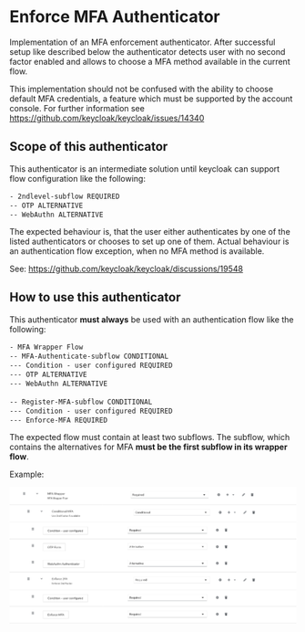 # Enforce MFA Authenticator

Implementation of an MFA enforcement authenticator. After successful setup like described below the authenticator detects
user with no second factor enabled and allows to choose a MFA method available in the current flow.

This implementation should not be confused with the ability to choose default MFA credentials, a feature which must be
supported by the account console. For further information see https://github.com/keycloak/keycloak/issues/14340

## Scope of this authenticator

This authenticator is an intermediate solution until keycloak can support flow configuration like the following:

```
- 2ndlevel-subflow REQUIRED
-- OTP ALTERNATIVE
-- WebAuthn ALTERNATIVE
```

The expected behaviour is, that the user either authenticates by one of the listed authenticators or chooses to set up
one of them.
Actual behaviour is an authentication flow exception, when no MFA method is available.

See: https://github.com/keycloak/keycloak/discussions/19548

## How to use this authenticator

This authenticator **must always** be used with an authentication flow like the following:

```
- MFA Wrapper Flow
-- MFA-Authenticate-subflow CONDITIONAL
--- Condition - user configured REQUIRED
--- OTP ALTERNATIVE
--- WebAuthn ALTERNATIVE

-- Register-MFA-subflow CONDITIONAL
--- Condition - user configured REQUIRED
--- Enforce-MFA REQUIRED
```

The expected flow must contain at least two subflows. The subflow, which contains the alternatives for MFA
**must be the first subflow in its wrapper flow**.

Example:

![Example Configuration](Enforce-MFA.png)
